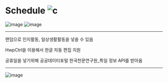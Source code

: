 
# Schedule ![c](https://img.shields.io/badge/C%23-239120?style=for-the-badge&logo=c-sharp&logoColor=white)

![image](https://github.com/user-attachments/assets/993579be-46c5-47d6-bbf1-e6deb9291ddc)
![image](https://github.com/user-attachments/assets/5609867f-569a-4dd8-ac1b-2196afa28a9c)

---

랜덤으로 인지활동, 일상생활활동을 넣을 수 있음

HwpCtrl을 이용해서 한글 자동 편집 지원

공휴일을 넣기위해 공공데이터포털 한국천문연구원_특일 정보 API를 받아옴

---
![image](https://github.com/user-attachments/assets/d28b239c-625a-4da5-872d-9ca0f8e6961d)
